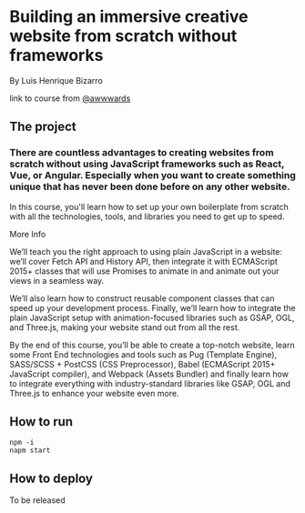 # Building an immersive creative website from scratch without frameworks
By Luis Henrique Bizarro

link to course from [@awwwards](https://www.awwwards.com/academy/course/building-an-immersive-creative-website-from-scratch-without-frameworks)
## The project
### There are countless advantages to creating websites from scratch without using JavaScript frameworks such as React, Vue, or Angular. Especially when you want to create something unique that has never been done before on any other website.
In this course, you'll learn how to set up your own boilerplate from scratch with all the technologies, tools, and libraries you need to get up to speed. 

More Info

We’ll teach you the right approach to using plain JavaScript in a website: we’ll cover Fetch API and History API, then integrate it with ECMAScript 2015+ classes that will use Promises to animate in and animate out your views in a seamless way.


We’ll also learn how to construct reusable component classes that can speed up your development process. Finally, we’ll learn how to integrate the plain JavaScript setup with animation-focused libraries such as GSAP, OGL, and Three.js, making your website stand out from all the rest.

By the end of this course, you’ll be able to create a top-notch website, learn some Front End technologies and tools such as Pug (Template Engine), SASS/SCSS + PostCSS (CSS Preprocessor), Babel (ECMAScript 2015+ JavaScript compiler), and Webpack (Assets Bundler) and finally learn how to integrate everything with industry-standard libraries like GSAP, OGL and Three.js to enhance your website even more.

## How to run
```
npm -i
napm start 
```

## How to deploy
To be released
